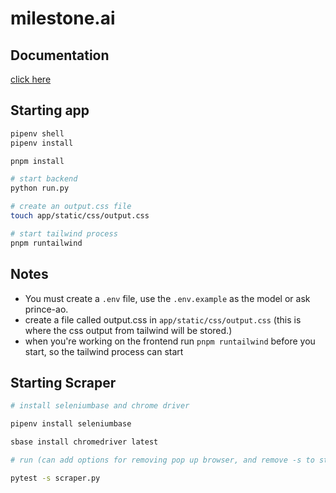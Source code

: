 # milestone.ai

## Documentation
[click here](https://github.com/prince-ao/milestone.ai/blob/main/ARCHITECTURE.md)

## Starting app

```bash
pipenv shell
pipenv install

pnpm install

# start backend
python run.py

# create an output.css file
touch app/static/css/output.css

# start tailwind process
pnpm runtailwind
```

## Notes

- You must create a `.env` file, use the `.env.example` as the model or ask prince-ao.
- create a file called output.css in `app/static/css/output.css` (this is where the css output from tailwind will be stored.)
- when you're working on the frontend run `pnpm runtailwind` before you start, so the tailwind process can start

## Starting Scraper

```bash
# install seleniumbase and chrome driver

pipenv install seleniumbase

sbase install chromedriver latest

# run (can add options for removing pop up browser, and remove -s to stop print statements)

pytest -s scraper.py
```
